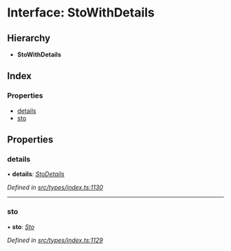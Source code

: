 # Interface: StoWithDetails

## Hierarchy

* **StoWithDetails**

## Index

### Properties

* [details](stowithdetails.md#details)
* [sto](stowithdetails.md#sto)

## Properties

###  details

• **details**: *[StoDetails](stodetails.md)*

*Defined in [src/types/index.ts:1130](https://github.com/PolymathNetwork/polymesh-sdk/blob/cfab557b/src/types/index.ts#L1130)*

___

###  sto

• **sto**: *[Sto](../classes/sto.md)*

*Defined in [src/types/index.ts:1129](https://github.com/PolymathNetwork/polymesh-sdk/blob/cfab557b/src/types/index.ts#L1129)*
